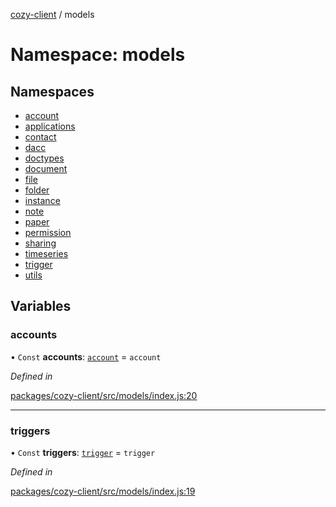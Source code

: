 [cozy-client](../README.md) / models

# Namespace: models

## Namespaces

*   [account](models.account.md)
*   [applications](models.applications.md)
*   [contact](models.contact.md)
*   [dacc](models.dacc.md)
*   [doctypes](models.doctypes.md)
*   [document](models.document.md)
*   [file](models.file.md)
*   [folder](models.folder.md)
*   [instance](models.instance.md)
*   [note](models.note.md)
*   [paper](models.paper.md)
*   [permission](models.permission.md)
*   [sharing](models.sharing.md)
*   [timeseries](models.timeseries.md)
*   [trigger](models.trigger.md)
*   [utils](models.utils.md)

## Variables

### accounts

• `Const` **accounts**: [`account`](models.account.md) = `account`

*Defined in*

[packages/cozy-client/src/models/index.js:20](https://github.com/cozy/cozy-client/blob/master/packages/cozy-client/src/models/index.js#L20)

***

### triggers

• `Const` **triggers**: [`trigger`](models.trigger.md) = `trigger`

*Defined in*

[packages/cozy-client/src/models/index.js:19](https://github.com/cozy/cozy-client/blob/master/packages/cozy-client/src/models/index.js#L19)
